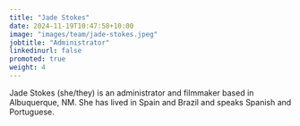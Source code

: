 ```yaml
---
title: "Jade Stokes"
date: 2024-11-19T10:47:58+10:00
image: "images/team/jade-stokes.jpeg"
jobtitle: "Administrator"
linkedinurl: false
promoted: true
weight: 4
---
```


Jade Stokes (she/they) is an administrator and filmmaker based in Albuquerque, NM. She has lived in Spain and Brazil and speaks Spanish and Portuguese.